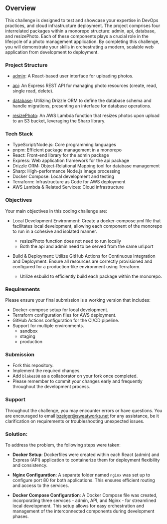 
## Overview
This challenge is designed to test and showcase your expertise in DevOps practices, and cloud infrastructure deployment. The project comprises four interrelated packages within a monorepo structure: admin, api, database, and resizePhoto. Each of these components plays a crucial role in the lifecycle of a photo management application. By completing this challenge, you will demonstrate your skills in orchestrating a modern, scalable web application from development to deployment.

### Project Structure
- [admin](packages/admin/README.md): A React-based user interface for uploading photos.

- [api](packages/api/README.md): An Express REST API for managing photo resources (create, read, single read, delete).

- [database](packages/database/README.md): Utilizing Drizzle ORM to define the database schema and handle migrations, presenting an interface for database operations.

- [resizePhoto](functions/resizePhoto/README.md): An AWS Lambda function that resizes photos upon upload to an S3 bucket, leveraging the Sharp library.

### Tech Stack
- TypeScript/Node.js: Core programming languages
- pnpm: Efficient package management in a monorepo
- React: Front-end library for the admin package
- Express: Web application framework for the api package
- Drizzle ORM: Object-Relational Mapping tool for database management
- Sharp: High-performance Node.js image processing
- Docker Compose: Local development and testing
- Terraform: Infrastructure as Code for AWS deployment
- AWS Lambda & Related Services: Cloud infrastructure

### Objectives
Your main objectives in this coding challenge are:

- Local Development Environment: Create a docker-compose.yml file that facilitates local development, allowing each component of the monorepo to run in a cohesive and isolated manner.
  - resizePhoto function does not need to run locally
  - Both the api and admin need to be served from the same url:port

- Build & Deployment: Utilize GitHub Actions for Continuous Integration and Deployment. Ensure all resources are correctly provisioned and configured for a production-like environment using Terraform.
  - Utilize esbuild to efficiently build each package within the monorepo.

### Requirements
Please ensure your final submission is a working version that includes:

- Docker-compose setup for local development.
- Terraform configuration files for AWS deployment.
- GitHub Actions configuration for the CI/CD pipeline.
- Support for multiple environments.
  - sandbox
  - staging
  - production

### Submission
- Fork this repository.
- Implement the required changes.
- Add `blakez08` as a collaborator on your fork once completed.
- Please remember to commit your changes early and frequently throughout the development process.

### Support
Throughout the challenge, you may encounter errors or have questions. You are encouraged to email bzeiger@sweatworks.net for any assistance, be it clarification on requirements or troubleshooting unexpected issues.




### Solution:


To address the problem, the following steps were taken:

- **Docker Setup**: Dockerfiles were created within each React (admin) and Express (API) application to containerize them for deployment flexibility and consistency.

- **Nginx Configuration**: A separate folder named `nginx` was set up to configure port 80 for both applications. This ensures efficient routing and access to the services.

- **Docker Compose Configuration**: A Docker Compose file was created, incorporating three services - admin, API, and Nginx - for streamlined local development. This setup allows for easy orchestration and management of the interconnected components during development phases.
